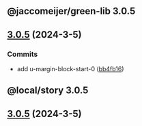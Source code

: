 ## @jaccomeijer/green-lib 3.0.5

## [3.0.5](https://github.com/jaccomeijer/green-lib/compare/3.0.4...3.0.5) (2024-3-5)


### Commits

* add u-margin-block-start-0 ([bb4fb16](https://github.com/jaccomeijer/green-lib/commit/bb4fb16a17f2205fe7b17fda65bb7616a0e8c5b9))



## @local/story 3.0.5

## [3.0.5](https://github.com/jaccomeijer/green-lib/compare/3.0.4...3.0.5) (2024-3-5)


